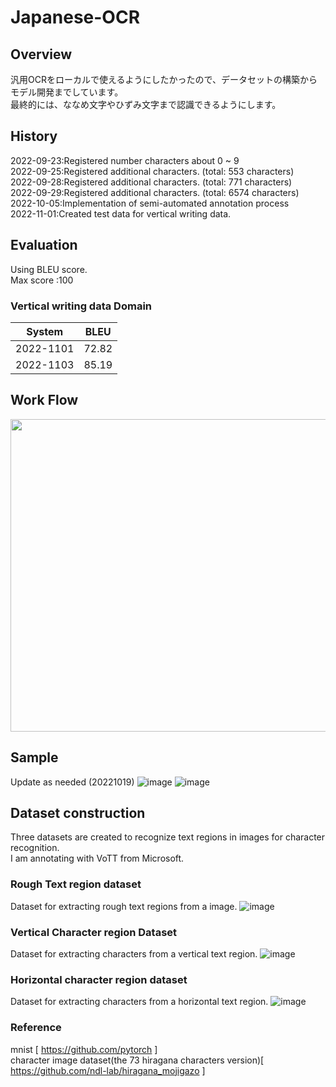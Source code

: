 # Japanese-OCR
## Overview
汎用OCRをローカルで使えるようにしたかったので、データセットの構築からモデル開発までしています。\
最終的には、ななめ文字やひずみ文字まで認識できるようにします。

## History
2022-09-23:Registered number characters about 0 ~ 9 \
2022-09-25:Registered additional characters. (total:  553 characters)  \
2022-09-28:Registered additional characters. (total:  771 characters) \
2022-09-29:Registered additional characters. (total: 6574 characters) \
2022-10-05:Implementation of semi-automated annotation process\
2022-11-01:Created test data for vertical writing data.
## Evaluation
Using BLEU score.\
Max score :100
### Vertical writing data Domain

|  System  |  BLEU  |
| ---- | ---- |
|  2022-1101  |  72.82  |
|  2022-1103  |  85.19  |


## Work Flow

<img src="https://user-images.githubusercontent.com/55880071/192951264-bb3bbba3-0280-4511-ac70-088c51e819c0.png" width=800 height=500 >


## Sample
Update as needed (20221019)
![image](https://user-images.githubusercontent.com/55880071/196487417-06894afb-1db3-4c83-835b-28316539e8b6.png)
![image](https://user-images.githubusercontent.com/55880071/196489245-a1162725-7b87-43b4-8a80-f26bff98397e.png)




## Dataset construction
Three datasets are created to recognize text regions in images for character recognition.\
I am annotating with VoTT from Microsoft.
### Rough Text region dataset
Dataset for extracting rough text regions from a image.
![image](https://user-images.githubusercontent.com/55880071/195835235-32815e60-ff99-4bc1-abb4-2458a03c671a.png)

### Vertical Character region Dataset
Dataset for extracting characters from a vertical text region.
![image](https://user-images.githubusercontent.com/55880071/195835827-004346dc-a47a-4436-8ec9-d727c9d21803.png)
### Horizontal character region dataset
Dataset for extracting characters from a horizontal text region.
![image](https://user-images.githubusercontent.com/55880071/195836042-17f3563c-1128-4e32-9579-dabfa62b5026.png)


### Reference
mnist [ https://github.com/pytorch ]\
character image dataset(the 73 hiragana characters version)[ https://github.com/ndl-lab/hiragana_mojigazo ]
